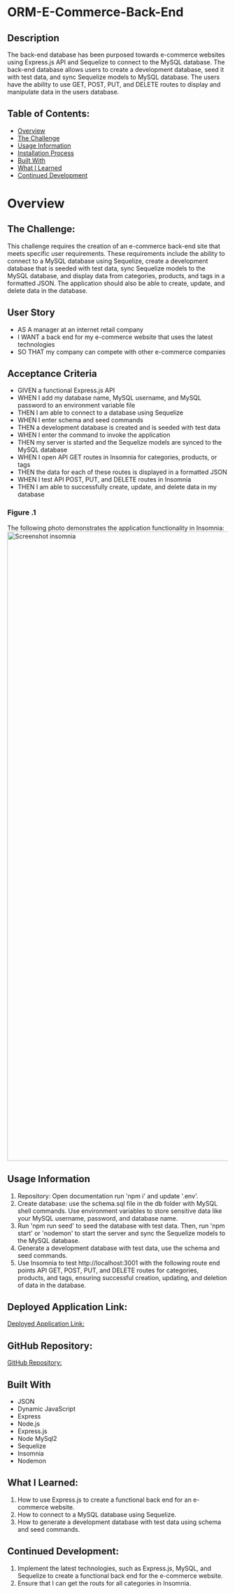 # ORM-E-Commerce-Back-End

## Description
The back-end database has been purposed towards e-commerce websites using Express.js API and Sequelize to connect to the MySQL database. The back-end database allows users to create a development database, seed it with test data, and sync Sequelize models to MySQL database. The users have the ability to use GET, POST, PUT, and DELETE routes to display and manipulate data in the users database.

## Table of Contents:
- [Overview](#Overview)
- [The Challenge](#The-Challenge)
- [Usage Information](#Usage-Information)
- [Installation Process](#Installation-Process)
- [Built With](#Built-With)
- [What I Learned](#What-I-Learned)
- [Continued Development](#Continued-Development)


# Overview

## The Challenge:
This challenge requires the creation of an e-commerce back-end site that meets specific user requirements. These requirements include the ability to connect to a MySQL database using Sequelize, create a development database that is seeded with test data, sync Sequelize models to the MySQL database, and display data from categories, products, and tags in a formatted JSON. The application should also be able to create, update, and delete data in the database.
## User Story


* AS A manager at an internet retail company
* I WANT a back end for my e-commerce website that uses the latest technologies
* SO THAT my company can compete with other e-commerce companies


## Acceptance Criteria


* GIVEN a functional Express.js API
* WHEN I add my database name, MySQL username, and MySQL password to an environment variable file
* THEN I am able to connect to a database using Sequelize
* WHEN I enter schema and seed commands
* THEN a development database is created and is seeded with test data
* WHEN I enter the command to invoke the application
* THEN my server is started and the Sequelize models are synced to the MySQL database
* WHEN I open API GET routes in Insomnia for categories, products, or tags
* THEN the data for each of these routes is displayed in a formatted JSON
* WHEN I test API POST, PUT, and DELETE routes in Insomnia
* THEN I am able to successfully create, update, and delete data in my database


### Figure .1 

The following photo demonstrates the application functionality in Insomnia: <img width="1440" alt="Screenshot insomnia" src="https://github.com/AlexNanut/ORM-E-Commerce-Back-End/assets/108309770/81c3305b-69b5-404f-8323-83dbf997111e">




## Usage Information
1. Repository: Open documentation run 'npm i' and update '.env'.
2. Create database: use the schema.sql file in the db folder with MySQL shell commands. Use environment variables to store sensitive data like your MySQL username, password, and database name.
3. Run 'npm run seed' to seed the database with test data. Then, run 'npm start' or 'nodemon' to start the server and sync the Sequelize models to the MySQL database.
4. Generate a development database with test data, use the schema and seed commands.
5. Use Insomnia to test http://localhost:3001 with the following route end points API GET, POST, PUT, and DELETE routes for categories, products, and tags, ensuring successful creation, updating, and deletion of data in the database.

## Deployed Application Link:
[Deployed Application Link:](https://github.com/https://github.com/AlexNanut/ORM-E-Commerce-Back-End)

## GitHub Repository:
[GitHub Repository:](https://github.com/https://github.com/AlexNanut/ORM-E-Commerce-Back-End)

## Built With
- JSON
- Dynamic JavaScript
- Express
- Node.js
- Express.js
- Node MySql2
- Sequelize
- Insomnia
- Nodemon


## What I Learned:
1. How to use Express.js to create a functional back end for an e-commerce website.
2. How to connect to a MySQL database using Sequelize.
3. How to generate a development database with test data using schema and seed commands.

## Continued Development:
1. Implement the latest technologies, such as Express.js, MySQL, and Sequelize to create a functional back end for the e-commerce website.
2. Ensure that I can get the routs for all categories in Insomnia. 

